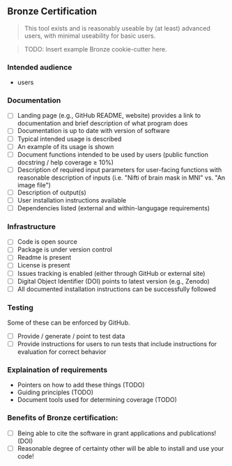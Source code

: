 ## Bronze Certification
> This tool exists and is reasonably useable by (at least) advanced users, with minimal useability for basic users.

> TODO: Insert example Bronze cookie-cutter here.

### Intended audience
* users

### Documentation

- [ ] Landing page (e.g., GitHub README, website) provides a link to documentation and brief description of what program does
- [ ] Documentation is up to date with version of software
- [ ] Typical intended usage is described
- [ ] An example of its usage is shown
- [ ] Document functions intended to be used by users (public function docstring / help coverage ≥ 10%)
- [ ] Description of required input parameters for user-facing functions with reasonable description of inputs (i.e. "Nifti of brain mask in MNI" vs. "An image file")
- [ ] Description of output(s)
- [ ] User installation instructions available
- [ ] Dependencies listed (external and within-langugage requirements)

### Infrastructure

- [ ] Code is open source
- [ ] Package is under version control
- [ ] Readme is present
- [ ] License is present
- [ ] Issues tracking is enabled (either through GitHub or external site)
- [ ] Digital Object Identifier (DOI) points to latest version (e.g., Zenodo)
- [ ] All documented installation instructions can be successfully followed

### Testing

Some of these can be enforced by GitHub.

- [ ] Provide / generate / point to test data
- [ ] Provide instructions for users to run tests that include instructions for evaluation for correct behavior

### Explaination of requirements
 - Pointers on how to add these things (TODO)
 - Guiding principles (TODO)
 - Document tools used for determining coverage (TODO)

### Benefits of Bronze certification:
- [ ] Being able to cite the software in grant applications and publications! (DOI)
- [ ] Reasonable degree of certainty other will be able to install and use your code!
